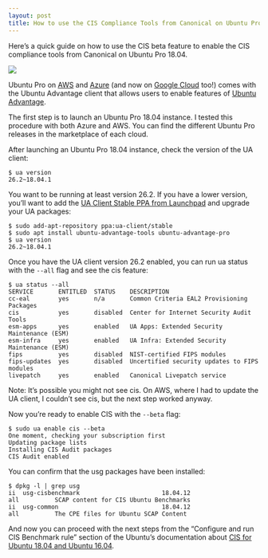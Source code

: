 ```yaml
---
layout: post
title: How to use the CIS Compliance Tools from Canonical on Ubuntu Pro 18.04
---
```


Here’s a quick guide on how to use the CIS beta feature to enable the CIS compliance tools from Canonical on Ubuntu Pro 18.04.

![](https://miro.medium.com/max/1271/1*caKlXtEF1f5MXn9iw0JfFg.jpeg)

Ubuntu Pro on  [AWS](https://ubuntu.com/aws/pro)  and  [Azure](https://ubuntu.com/azure/pro)  (and now on  [Google Cloud](https://ubuntu.com/gcp/pro)  too!) comes with the Ubuntu Advantage client that allows users to enable features of  [Ubuntu Advantage](https://ubuntu.com/advantage).

The first step is to launch an Ubuntu Pro 18.04 instance. I tested this procedure with both Azure and AWS. You can find the different Ubuntu Pro releases in the marketplace of each cloud.

After launching an Ubuntu Pro 18.04 instance, check the version of the UA client:

```
$ ua version  
26.2~18.04.1
```

You want to be running at least version 26.2. If you have a lower version, you’ll want to add the  [UA Client Stable PPA from Launchpad](https://launchpad.net/~ua-client/+archive/ubuntu/stable)  and upgrade your UA packages:

```
$ sudo add-apt-repository ppa:ua-client/stable
$ sudo apt install ubuntu-advantage-tools ubuntu-advantage-pro
$ ua version  
26.2~18.04.1
```

Once you have the UA client version 26.2 enabled, you can run ua status with the `--all` flag and see the cis feature:

```
$ ua status --all  
SERVICE       ENTITLED  STATUS    DESCRIPTION  
cc-eal        yes       n/a       Common Criteria EAL2 Provisioning Packages  
cis           yes       disabled  Center for Internet Security Audit Tools  
esm-apps      yes       enabled   UA Apps: Extended Security Maintenance (ESM)  
esm-infra     yes       enabled   UA Infra: Extended Security Maintenance (ESM)  
fips          yes       disabled  NIST-certified FIPS modules  
fips-updates  yes       disabled  Uncertified security updates to FIPS modules  
livepatch     yes       enabled   Canonical Livepatch service
```

Note: It’s possible you might not see cis. On AWS, where I had to update the UA client, I couldn’t see cis, but the next step worked anyway.

Now you’re ready to enable CIS with the `--beta` flag:

```
$ sudo ua enable cis --beta  
One moment, checking your subscription first  
Updating package lists  
Installing CIS Audit packages  
CIS Audit enabled
```

You can confirm that the usg packages have been installed:

```
$ dpkg -l | grep usg  
ii  usg-cisbenchmark                       18.04.12                                    all          SCAP content for CIS Ubuntu Benchmarks  
ii  usg-common                             18.04.12                                    all          The CPE files for Ubuntu SCAP Content
```

And now you can proceed with the next steps from the “Configure and run CIS Benchmark rule” section of the Ubuntu’s documentation about  [CIS for Ubuntu 18.04 and Ubuntu 16.04](https://security-certs.docs.ubuntu.com/en/cis-18-16).

